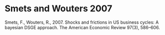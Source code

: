 # Smets and Wouters 2007

Smets, F., Wouters, R., 2007. Shocks and frictions in US business cycles: A bayesian DSGE approach. The American Economic Review 97(3), 586–606.

